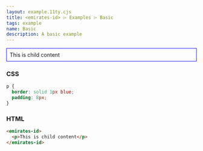 ```yaml
---
layout: example.11ty.cjs
title: <emirates-id> ⌲ Examples ⌲ Basic
tags: example
name: Basic
description: A basic example
---
```


<style>
  emirates-id p {
    border: solid 1px blue;
    padding: 8px;
  }
</style>
<emirates-id>
  <p>This is child content</p>
</emirates-id>

<h3>CSS</h3>

```css
p {
  border: solid 1px blue;
  padding: 8px;
}
```

<h3>HTML</h3>

```html
<emirates-id>
  <p>This is child content</p>
</emirates-id>
```
